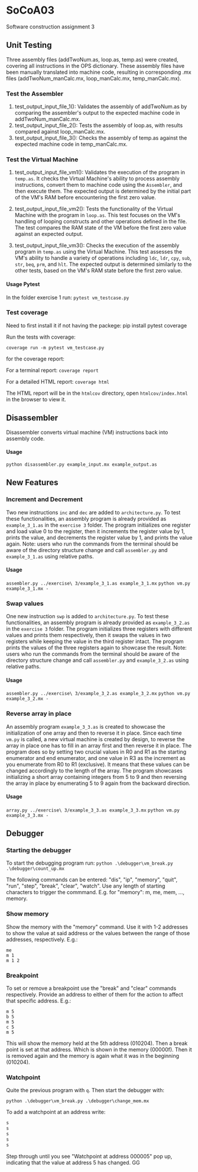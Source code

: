 # SoCoA03
Software construction assignment 3

## Unit Testing 
Three assembly files (addTwoNum.as, loop.as, temp.as) were created, covering all instructions in the OPS dictionary.
These assembly files have been manually translated into machine code, resulting in corresponding .mx files (addTwoNum_manCalc.mx, loop_manCalc.mx, temp_manCalc.mx).

### Test the Assembler 
1. test_output_input_file_1(): Validates the assembly of addTwoNum.as by comparing the assembler's output to the expected machine code in addTwoNum_manCalc.mx.
2. test_output_input_file_2(): Tests the assembly of loop.as, with results compared against loop_manCalc.mx.
3. test_output_input_file_3(): Checks the assembly of temp.as against the expected machine code in temp_manCalc.mx.

### Test the Virtual Machine
1. test_output_input_file_vm1(): Validates the execution of the program in `temp.as`. It checks the Virtual Machine's ability to process assembly instructions, convert them to machine code using the `Assembler`, and then execute them. The expected output is determined by the initial part of the VM's RAM before encountering the first zero value.

2. test_output_input_file_vm2(): Tests the functionality of the Virtual Machine with the program in `loop.as`. This test focuses on the VM's handling of looping constructs and other operations defined in the file. The test compares the RAM state of the VM before the first zero value against an expected output.

3. test_output_input_file_vm3(): Checks the execution of the assembly program in `temp.as` using the Virtual Machine. This test assesses the VM's ability to handle a variety of operations including `ldc`, `ldr`, `cpy`, `sub`, `str`, `beq`, `prm`, and `hlt`. The expected output is determined similarly to the other tests, based on the VM's RAM state before the first zero value.


#### Usage Pytest
In the folder exercise 1 run:
```pytest vm_testcase.py```


### Test coverage

Need to first install it if not having the packege: pip install pytest coverage

Run the tests with coverage: 

```coverage run -m pytest vm_testcase.py```

for the coverage report:

For a terminal report: ```coverage report```
  
For a detailed HTML report: ```coverage html```

The HTML report will be in the `htmlcov` directory, open `htmlcov/index.html` in the browser to view it.

## Disassembler
Disassembler converts virtual machine (VM) instructions back into assembly code.

#### Usage
```python disassembler.py example_input.mx example_output.as``` 

## New Features

### Increment and Decrement
Two new instructions `inc` and `dec` are added to `architecture.py`. To test these functionalities, an assembly program is already provided as `example_3_1.as` in the `exercise 3` folder. The program initializes one register and load value 0 to the register, then it increments the register value by 1, prints the value, and decrements the register value by 1, and prints the value again. Note: users who run the commands from the terminal should be aware of the directory structure change and call `assembler.py` and `example_3_1.as` using relative paths.

#### Usage
```assembler.py ../exercise\ 3/example_3_1.as example_3_1.mx```
```python vm.py example_3_1.mx -```

### Swap values
One new instruction `swp` is added to `architecture.py`. To test these functionalities, an assembly program is already provided as `example_3_2.as` in the `exercise 3` folder. The program initializes three registers with different values and prints them respectively, then it swaps the values in two registers while keeping the value in the third register intact. The program prints the values of the three registers again to showcase the result. Note: users who run the commands from the terminal should be aware of the directory structure change and call `assembler.py` and `example_3_2.as` using relative paths.

#### Usage
```assembler.py ../exercise\ 3/example_3_2.as example_3_2.mx```
```python vm.py example_3_2.mx -```

### Reverse array in place
An assembly program `example_3_3.as` is created to showcase the initialization of one array and then to reverse it in place. Since each time `vm.py` is called, a new virtual machine is created by design, to reverse the array in place one has to fill in an array first and then reverse it in place. The program does so by setting two crucial values in R0 and R1 as the starting enumerator and end enumerator, and one value in R3 as the increment as you enumerate from R0 to R1 (exclusive). It means that these values can be changed accordingly to the length of the array. The program showcases initializing a short array containing integers from 5 to 9 and then reversing the array in place by enumerating 5 to 9 again from the backward direction.

#### Usage
```array.py ../exercise\ 3/example_3_3.as example_3_3.mx```
```python vm.py example_3_3.mx -```

## Debugger

### Starting the debugger
To start the debugging program run:
```python .\debugger\vm_break.py .\debugger\count_up.mx```

The following commands can be entered:
 "dis", "ip", "memory", "quit", "run", "step", "break", "clear", "watch".
Use any length of starting characters to trigger the commmand. E.g. for "memory":  m, me, mem, ..., memory.
### Show memory
Show the memory with the "memory" command. Use it with 1-2 addresses to show the value at said address or the values between the range of those addresses, respectively. E.g.:

```
me 
m 1 
m 1 2 
```

### Breakpoint

To set or remove a breakpoint use the "break" and "clear" commands respectively. Provide an address to either of them for the action to affect that specific address. E.g.:
```
m 5
b 5 
m 5
c 5
m 5
```
This will show the memory held at the 5th address (010204). Then a break point is set at that address. Which is shown in the memory (00000f). Then it is removed again and the memory is again what it was in the beginning (010204).


### Watchpoint

Quite the previous program with `q`.
Then start the debugger with: 

```python .\debugger\vm_break.py .\debugger\change_mem.mx```

To add a watchpoint at an address write:

```w 5
s
s
s
s
s
```
Step through until you see "Watchpoint at address 000005" pop up, indicating that the value at address 5 has changed. GG
 
